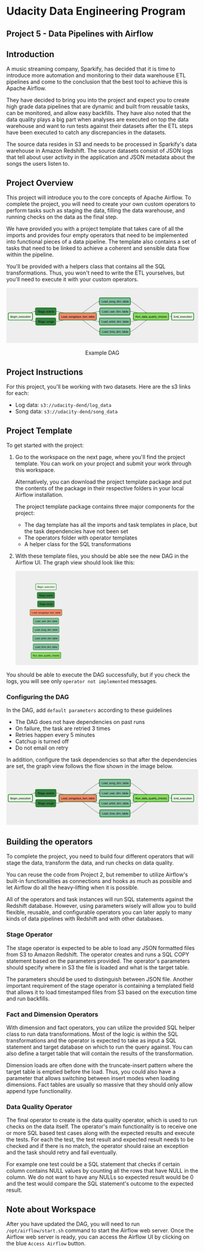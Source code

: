 # Udacity Data Engineering Program

## Project 5 - Data Pipelines with Airflow

## Introduction

A music streaming company, Sparkify, has decided that it is time to introduce more automation and monitoring to their data warehouse ETL pipelines and come to the conclusion that the best tool to achieve this is Apache Airflow.

They have decided to bring you into the project and expect you to create high grade data pipelines that are dynamic and built from reusable tasks, can be monitored, and allow easy backfills. They have also noted that the data quality plays a big part when analyses are executed on top the data warehouse and want to run tests against their datasets after the ETL steps have been executed to catch any discrepancies in the datasets.

The source data resides in S3 and needs to be processed in Sparkify's data warehouse in Amazon Redshift. The source datasets consist of JSON logs that tell about user activity in the application and JSON metadata about the songs the users listen to.

## Project Overview

This project will introduce you to the core concepts of Apache Airflow. To complete the project, you will need to create your own custom operators to perform tasks such as staging the data, filling the data warehouse, and running checks on the data as the final step.

We have provided you with a project template that takes care of all the imports and provides four empty operators that need to be implemented into functional pieces of a data pipeline. The template also contains a set of tasks that need to be linked to achieve a coherent and sensible data flow within the pipeline.

You'll be provided with a helpers class that contains all the SQL transformations. Thus, you won't need to write the ETL yourselves, but you'll need to execute it with your custom operators.

![Example DAG](example-dag.png)
<div align="center">Example DAG</div>

## Project Instructions

For this project, you'll be working with two datasets. Here are the s3 links for each:

* Log data: `s3://udacity-dend/log_data`
* Song data: `s3://udacity-dend/song_data`

## Project Template

To get started with the project:

1. Go to the workspace on the next page, where you'll find the project template. You can work on your project and submit your work through this workspace.

    Alternatively, you can download the project template package and put the contents of the package in their respective folders in your local Airflow installation.

    The project template package contains three major components for the project:

    * The dag template has all the imports and task templates in place, but the task dependencies have not been set
    * The operators folder with operator templates
    * A helper class for the SQL transformations
2. With these template files, you should be able see the new DAG in the Airflow UI. The graph view should look like this:

    ![Example Graph](screenshot-2019-01-21-at-20.55.39.png)

You should be able to execute the DAG successfully, but if you check the logs, you will see only `operator not implemented` messages.

### Configuring the DAG

In the DAG, add `default parameters` according to these guidelines

* The DAG does not have dependencies on past runs
* On failure, the task are retried 3 times
* Retries happen every 5 minutes
* Catchup is turned off
* Do not email on retry

In addition, configure the task dependencies so that after the dependencies are set, the graph view follows the flow shown in the image below.
![Example DAG](example-dag.png)

## Building the operators

To complete the project, you need to build four different operators that will stage the data, transform the data, and run checks on data quality.

You can reuse the code from Project 2, but remember to utilize Airflow's built-in functionalities as connections and hooks as much as possible and let Airflow do all the heavy-lifting when it is possible.

All of the operators and task instances will run SQL statements against the Redshift database. However, using parameters wisely will allow you to build flexible, reusable, and configurable operators you can later apply to many kinds of data pipelines with Redshift and with other databases.

### Stage Operator

The stage operator is expected to be able to load any JSON formatted files from S3 to Amazon Redshift. The operator creates and runs a SQL COPY statement based on the parameters provided. The operator's parameters should specify where in S3 the file is loaded and what is the target table.

The parameters should be used to distinguish between JSON file. Another important requirement of the stage operator is containing a templated field that allows it to load timestamped files from S3 based on the execution time and run backfills.

### Fact and Dimension Operators

With dimension and fact operators, you can utilize the provided SQL helper class to run data transformations. Most of the logic is within the SQL transformations and the operator is expected to take as input a SQL statement and target database on which to run the query against. You can also define a target table that will contain the results of the transformation.

Dimension loads are often done with the truncate-insert pattern where the target table is emptied before the load. Thus, you could also have a parameter that allows switching between insert modes when loading dimensions. Fact tables are usually so massive that they should only allow append type functionality.

### Data Quality Operator

The final operator to create is the data quality operator, which is used to run checks on the data itself. The operator's main functionality is to receive one or more SQL based test cases along with the expected results and execute the tests. For each the test, the test result and expected result needs to be checked and if there is no match, the operator should raise an exception and the task should retry and fail eventually.

For example one test could be a SQL statement that checks if certain column contains NULL values by counting all the rows that have NULL in the column. We do not want to have any NULLs so expected result would be 0 and the test would compare the SQL statement's outcome to the expected result.

## Note about Workspace

After you have updated the DAG, you will need to run `/opt/airflow/start.sh` command to start the Airflow web server. Once the Airflow web server is ready, you can access the Airflow UI by clicking on the blue `Access Airflow` button.
